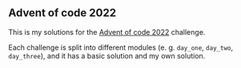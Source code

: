 ## Advent of code 2022

This is my solutions for the [Advent of code 2022](https://adventofcode.com/2022) challenge.

Each challenge is split into different modules (e. g. `day_one`, `day_two`, `day_three`), and it has a basic solution and my own solution.
